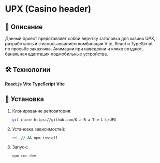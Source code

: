 # UPX (Casino header)

## 📖 Описание

Данный проект представляет собой вёрчтку заголовка для казино UPX, разработанный с использованием комбинации Vite, React и TypeScript по просьбе заказчика. Анимации при наведении и клике создают, банальная адаптация подмобильные устройства.

## 🛠️ Технологии

**React.js**
**Vite**
**TypeScript**
**Vite**

## 🚀 Установка

1. Клонирование репозитория:
   ```bash
   git clone https://github.com/K-a-R-a-T-e-L-L/UPX

2. Установка зависимостей:
   ```bash
   cd .// && npm install

3. Запуск:
   ```bash
   npm run dev
